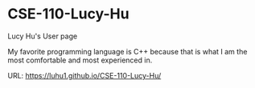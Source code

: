 # CSE-110-Lucy-Hu
Lucy Hu's User page 

My favorite programming language is C++ because that is what I am the most comfortable and most experienced in. 

URL: https://luhu1.github.io/CSE-110-Lucy-Hu/
